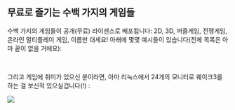 <?php require("../../entete.php"); ?> <?php require("../../base.php"); ?> <?php require("../../fonctions.php"); ?>

<div id="corps">

<h2>무료로 즐기는 수백 가지의 게임들</h2>

<p>수백 가지의 게임들이 공개(무료) 라이센스로 배포됩니다: 2D, 3D, 퍼즐게임, 전쟁게임, 온라인 멀티플레이 게임, 이름만 대세요! 아래에 몇몇 예시들이 있습니다(전체 목록은 아마 끝이 없을 거에요):</p>

<div id="items">

<?php all_games_from_file (); ?>

<br class="clearboth" />
</div>

<p>그리고 게임에 취미가 있으신 분이라면, 아마 리눅스에서 24개의 모니터로 퀘이크3를 하는 걸 보신적 있으실겁니다(!) :</p>

<p><a href="Images/quake_24_screens.jpg"><img src="Images/quake_24_screens_thumbnail.jpg" /></a></p>

</div>


